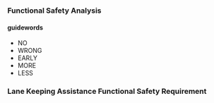### Functional Safety Analysis

#### guidewords
-   NO
-   WRONG
-   EARLY
-   MORE
-   LESS

### Lane Keeping Assistance Functional Safety Requirement


<!--stackedit_data:
eyJoaXN0b3J5IjpbLTE0NjgwNDc1NTcsLTEzNzA1Njc5LC0xNT
U0MTQ5NjE2LDM5MDk4MTYxNV19
-->